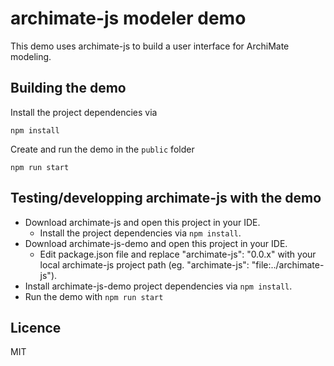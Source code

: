 # archimate-js modeler demo

This demo uses archimate-js to build a user interface for ArchiMate modeling.

## Building the demo
Install the project dependencies via 
```shell
npm install
```
Create and run the demo in the `public` folder
```shell
npm run start
```

## Testing/developping archimate-js with the demo
- Download archimate-js and open this project in your IDE.
  - Install the project dependencies via `npm install`.
- Download archimate-js-demo and open this project in your IDE.
  - Edit package.json file and replace "archimate-js": "0.0.x" with your local archimate-js project path (eg. "archimate-js": "file:../archimate-js").
- Install archimate-js-demo project dependencies via `npm install`.
- Run the demo with `npm run start`

## Licence
MIT
